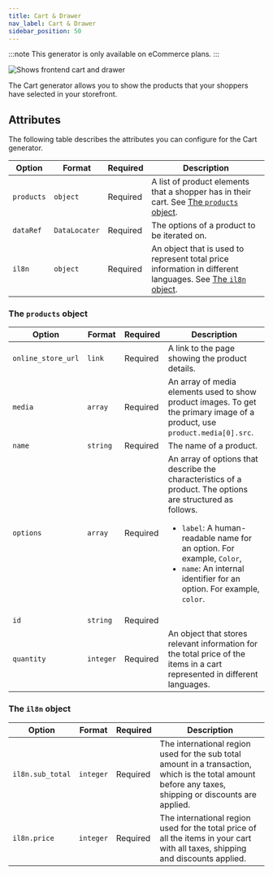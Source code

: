 ```yaml
---
title: Cart & Drawer
nav_label: Cart & Drawer
sidebar_position: 50
---
```


:::note
This generator is only available on eCommerce plans.
:::

![Shows frontend cart and drawer](/assets/unstack-cart-and-drawer.png)

The Cart generator allows you to show the products that your shoppers have selected in your storefront.

## Attributes

The following table describes the attributes you can configure for the Cart generator.

| Option | Format | Required | Description                                                                                                                    |
| --- | --- | --- |--------------------------------------------------------------------------------------------------------------------------------| 
| `products` | `object` | Required | A list of product elements that a shopper has in their cart. See [The `products` object](#the-products-object).                |
| `dataRef` | `DataLocater` | Required | The options of a product to be iterated on.                                                                                    |
| `il8n` | `object` | Required | An object that is used to represent total price information in different languages. See [The `il8n` object](#the-il8n-object). |

### The `products` object

| Option             | Format    | Required | Description                                                                                                                                                                                                                                                                   |
|--------------------|-----------| --- |-------------------------------------------------------------------------------------------------------------------------------------------------------------------------------------------------------------------------------------------------------------------------------| 
| `online_store_url` | `link`    | Required | A link to the page showing the product details.                                                                                                                                                                                                                               |
| `media`            | `array`   | Required | An array of media elements used to show product images. To get the primary image of a product, use `product.media[0].src`.                                                                                                                                                    |
| `name`             | `string`  | Required | The name of a product.                                                                                                                                                                                                                                                        |
| `options`          | `array`   | Required | An array of options that describe the characteristics of a product. The options are structured as follows. <ul><li>`label`: A human-readable name for an option. For example, `Color`,</li><li>`name`: An internal identifier for an option. For example, `color`. </li></ul> |
| `id`               | `string`  | Required |                                                                                                                                                      |
| `quantity`         | `integer` | Required | An object that stores relevant information for the total price of the items in a cart represented in different languages.                                                                                                                                                     |


### The `il8n` object

| Option           | Format    | Required | Description                                                                                                                                             |
|------------------|-----------| --- |---------------------------------------------------------------------------------------------------------------------------------------------------------| 
| `il8n.sub_total` | `integer` | Required | The international region used for the sub total amount in a transaction, which is the total amount before any taxes, shipping or discounts are applied. |
| `il8n.price`     | `integer` | Required | The international region used for the total price of all the items in your cart with all taxes, shipping and discounts applied.                         |
